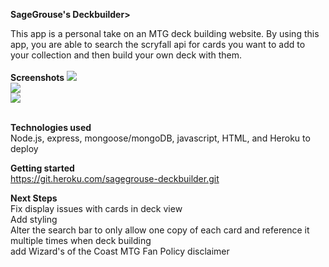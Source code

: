 <b>SageGrouse's Deckbuilder></b><br>

This app is a personal take on an MTG deck building website. By using this app, you are able to search the scryfall api for cards you want to add to your collection and then build your own deck with them.
<br>
<br>
<b>Screenshots</b>
<img src="https://imgur.com/a/FTvvXn3">
<br>
<img src="https://imgur.com/a/ReCep68">
<br>
<img src="https://imgur.com/a/abIOjZq">

<br>
<b>Technologies used</b> <br>
Node.js, express, mongoose/mongoDB, javascript, HTML, and Heroku to deploy


<b>Getting started</b><br>
 https://git.heroku.com/sagegrouse-deckbuilder.git

<b>Next Steps</b>
 <br>
 Fix display issues with cards in deck view
 <br>
 Add styling
 <br>
 Alter the search bar to only allow one copy of each card and reference it multiple times when deck building
 <br>
 add Wizard's of the Coast MTG Fan Policy disclaimer